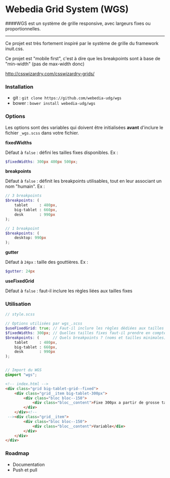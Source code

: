 Webedia Grid System (WGS)
===

####WGS est un système de grille responsive, avec largeurs fixes ou proportionnelles.

--- 

Ce projet est très fortement inspiré par le système de grille du framework inuit.css.

Ce projet est "mobile first", c'est à dire que les breakpoints sont à base de "min-width" (pas de max-width donc)

http://csswizardry.com/csswizardry-grids/

### Installation

* git : ``git clone https://github.com/webedia-udg/wgs``
* bower : ``bower install webedia-udg/wgs``

### Options

Les options sont des variables qui doivent être initialisées **avant** d'inclure le fichier ``_wgs.scss`` dans votre fichier.

**fixedWidths**

Défaut à ``false`` : défini les tailles fixes disponibles. Ex : 

```scss
$fixedWidths: 300px 400px 500px;
```

**breakpoints**

Défaut à ``false`` : définit les breakpoints utilisables, tout en leur associant  un nom "humain". Ex :

```scss
// 3 breakpoints
$breakpoints: (
    tablet     : 480px,
    big-tablet : 660px,
    desk       : 990px
);

// 1 breakpoint
$breakpoints: (
    desktop: 990px
);
```

**gutter**

Défaut à ``24px`` : taille des gouttières. Ex : 

```scss
$gutter: 24px
```

**useFixedGrid**

Défaut à ``false`` : faut-il inclure les règles liées aux tailles fixes

### Utilisation


```scss
// style.scss

// Options utilisées par wgs_.scss
$useFixedGrid: true; // Faut-il inclure les règles dédiées aux tailles fixes
$fixedWidths: 300px; // Quelles tailles fixes faut-il prendre en compte ?
$breakpoints: (      // Quels breakpoints ? (noms et tailles minimales)
    tablet     : 480px,
    big-tablet : 660px,
    desk       : 990px
);


// Import du WGS
@import "wgs";
```

```html
<!-- index.html -->
<div class="grid big-tablet-grid--fixed">
    <div class="grid__item big-tablet-300px">
        <div class="bloc bloc--150">
            <div class="bloc__content">Fixe 300px a partir de grosse tablette</div>
        </div>
    </div><!--
 --><div class="grid__item">
        <div class="bloc bloc--150">
            <div class="bloc__content">Variable</div>
        </div>
    </div>
</div>
```

### Roadmap

- Documentation
- Push et pull


